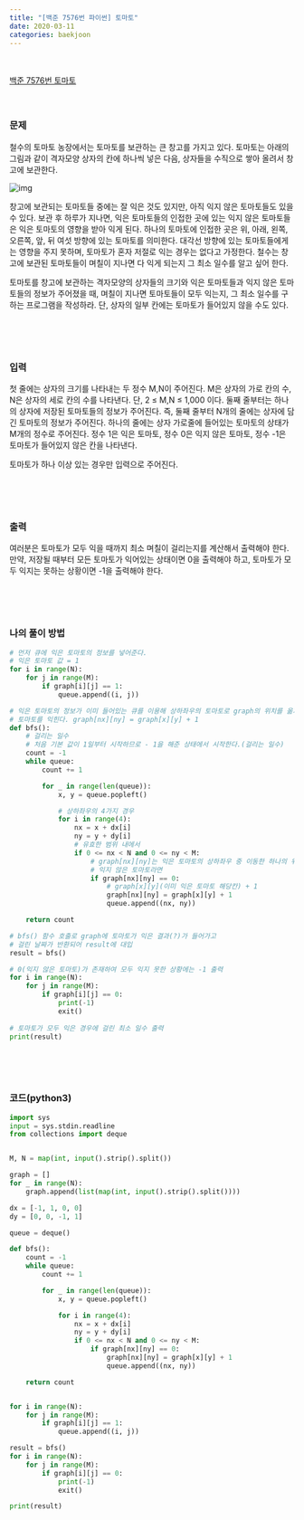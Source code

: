 ```yaml
---
title: "[백준 7576번 파이썬] 토마토"
date: 2020-03-11
categories: baekjoon
---
```


<br><br>
[백준 7576번 토마토](https://www.acmicpc.net/problem/7576)
<br><br><br>

### 문제<br>

철수의 토마토 농장에서는 토마토를 보관하는 큰 창고를 가지고 있다. 토마토는 아래의 그림과 같이 격자모양 상자의 칸에 하나씩 넣은 다음, 상자들을 수직으로 쌓아 올려서 창고에 보관한다.

![img](https://www.acmicpc.net/upload/images/tmt.png)

창고에 보관되는 토마토들 중에는 잘 익은 것도 있지만, 아직 익지 않은 토마토들도 있을 수 있다. 보관 후 하루가 지나면, 익은 토마토들의 인접한 곳에 있는 익지 않은 토마토들은 익은 토마토의 영향을 받아 익게 된다. 하나의 토마토에 인접한 곳은 위, 아래, 왼쪽, 오른쪽, 앞, 뒤 여섯 방향에 있는 토마토를 의미한다. 대각선 방향에 있는 토마토들에게는 영향을 주지 못하며, 토마토가 혼자 저절로 익는 경우는 없다고 가정한다. 철수는 창고에 보관된 토마토들이 며칠이 지나면 다 익게 되는지 그 최소 일수를 알고 싶어 한다.

토마토를 창고에 보관하는 격자모양의 상자들의 크기와 익은 토마토들과 익지 않은 토마토들의 정보가 주어졌을 때, 며칠이 지나면 토마토들이 모두 익는지, 그 최소 일수를 구하는 프로그램을 작성하라. 단, 상자의 일부 칸에는 토마토가 들어있지 않을 수도 있다.

<br><br><br>

### 입력<br>

첫 줄에는 상자의 크기를 나타내는 두 정수 M,N이 주어진다. M은 상자의 가로 칸의 수, N은 상자의 세로 칸의 수를 나타낸다. 단, 2 ≤ M,N ≤ 1,000 이다. 둘째 줄부터는 하나의 상자에 저장된 토마토들의 정보가 주어진다. 즉, 둘째 줄부터 N개의 줄에는 상자에 담긴 토마토의 정보가 주어진다. 하나의 줄에는 상자 가로줄에 들어있는 토마토의 상태가 M개의 정수로 주어진다. 정수 1은 익은 토마토, 정수 0은 익지 않은 토마토, 정수 -1은 토마토가 들어있지 않은 칸을 나타낸다.

토마토가 하나 이상 있는 경우만 입력으로 주어진다.

<br><br><br>

### 출력<br>

여러분은 토마토가 모두 익을 때까지 최소 며칠이 걸리는지를 계산해서 출력해야 한다. 만약, 저장될 때부터 모든 토마토가 익어있는 상태이면 0을 출력해야 하고, 토마토가 모두 익지는 못하는 상황이면 -1을 출력해야 한다.

<br><br><br>

### 나의 풀이 방법<br>

```python
# 먼저 큐에 익은 토마토의 정보를 넣어준다.
# 익은 토마토 값 = 1
for i in range(N):
    for j in range(M):
        if graph[i][j] == 1:
            queue.append((i, j))
```

```python
# 익은 토마토의 정보가 이미 들어있는 큐를 이용해 상하좌우의 토마토로 graph의 위치를 옮겨가며 
# 토마토를 익힌다. graph[nx][ny] = graph[x][y] + 1
def bfs():
    # 걸리는 일수
    # 처음 기본 값이 1일부터 시작하므로 - 1을 해준 상태에서 시작한다.(걸리는 일수)
    count = -1
    while queue:
        count += 1

        for _ in range(len(queue)):
            x, y = queue.popleft()

            # 상하좌우의 4가지 경우
            for i in range(4):
                nx = x + dx[i]
                ny = y + dy[i]
                # 유효한 범위 내에서
                if 0 <= nx < N and 0 <= ny < M:
                    # graph[nx][ny]는 익은 토마토의 상하좌우 중 이동한 하나의 위치가
                    # 익지 않은 토마토라면
                    if graph[nx][ny] == 0:
                        # graph[x][y](이미 익은 토마토 해당칸) + 1
                        graph[nx][ny] = graph[x][y] + 1
                        queue.append((nx, ny))

    return count
```

```python
# bfs() 함수 호출로 graph에 토마토가 익은 결과(?)가 들어가고 
# 걸린 날짜가 반환되어 result에 대입
result = bfs()

# 0(익지 않은 토마토)가 존재하여 모두 익지 못한 상황에는 -1 출력
for i in range(N):
    for j in range(M):
        if graph[i][j] == 0:
            print(-1)
            exit()
            
# 토마토가 모두 익은 경우에 걸린 최소 일수 출력
print(result)
```

<br><br><br>


### 코드(python3)
```python
import sys
input = sys.stdin.readline
from collections import deque


M, N = map(int, input().strip().split())

graph = []
for _ in range(N):
    graph.append(list(map(int, input().strip().split())))

dx = [-1, 1, 0, 0]
dy = [0, 0, -1, 1]

queue = deque()

def bfs():
    count = -1
    while queue:
        count += 1

        for _ in range(len(queue)):
            x, y = queue.popleft()

            for i in range(4):
                nx = x + dx[i]
                ny = y + dy[i]
                if 0 <= nx < N and 0 <= ny < M:
                    if graph[nx][ny] == 0:
                        graph[nx][ny] = graph[x][y] + 1
                        queue.append((nx, ny))

    return count


for i in range(N):
    for j in range(M):
        if graph[i][j] == 1:
            queue.append((i, j))

result = bfs()
for i in range(N):
    for j in range(M):
        if graph[i][j] == 0:
            print(-1)
            exit()

print(result)
```
